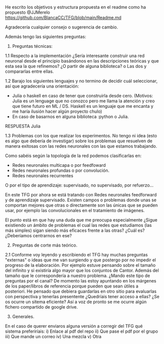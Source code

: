 He escrito los objetivos y estructura propuesta en el readme como ha propuesto @JJMerelo https://github.com/BlancaCC/TFG/blob/main/Readme.md

Agradecería cualquier consejo o sugerencia de cambio. 

Además tengo las siguientes preguntas:
 
1. Preguntas técnicas: 

1.1 Respecto a la implementación ¿Sería interesante construir una red neuronal desde el principio basándonos en las descripciones teóricas y que esta sea la que refinemos?
¿O partir de alguna biblioteca?  o Las dos y compararlas entre ellas. 

1.2 Barajo los siguientes lenguajes y no termino de decidir cuál seleccionar, así que agradecería una orientación: 
- Julia o haskell en caso de tener que construirla desde cero. 
(Motivos: Julia es un lenguage que no conozco pero me llama la atención y creo que tiene futuro en ML / DS. 
Haskell es un lenguaje que me encanta y me haría ilusión hacer algún proyecto chulo) 
- En caso de basarnos en alguna biblioteca :python o Julia.

RESPUESTA Julia

1.3 Problemas con los que realizar los experimentos. No tengo ni idea (esto es algo que debería de investigar) sobre los problemas que resuelven de manera exitosas con las
redes neuronales con las que estamos trabajando.

Como sabéis según la topología de la red podemos clasificarlas en:

- Redes neuronales multicapa o por feedfoward
- Redes neuronales profundas o por convolución.
- Redes neuronales recurrentes

O por el tipo de aprendizaje: supervisado, no supervisado, por refuerzo...

En este TFG por ahora se está tratando con Redes neuronales feedforward y de aprendizaje supervisado.
Existen campos o problemas donde unas se comportan mejores que otras o directamente son las únicas que se pueden usar, por ejemplo las convolucionales en el tratamiento de imágenes.

El punto está en que hay una duda que me preocupa especialmente ¿Sigue existiendo un ámbito de problemas el cual las redes que estudiamos (las más simples) sigan siendo más eficaces frente a las otras?
¿Cuál es? ¿Deberíamos centrarnos en ese?

2. Preguntas de corte más teórico.

2.1 Conforme voy leyendo y escribiendo el TFG hay muchas preguntas "externas" o ideas que me van surgiendo y que postergo por no impedir el progreso de la elaboración.
Por ejemplo estuve pensando sobre el tamaño del infinito y si existiría algo mayor que los conjuntos de Cantor. Además del tamaño que le correspondería a nuestro problema.
¿Mando este tipo de preguntas por el canal?
De momento las estoy apuntando en los márgenes de los paper/libros de referencia porque pueden que  sean útiles a posteriori. He pensado que debiera guardarlas en
otro sitio para evaluarlas con perspectiva y tenerlas presentente ¿Quedríais tener acceso a ellas? ¿Se os ocurre un sitema eficiente? Así a voz de pronto se me ocurre algún fichero compartido de google drive.

3. Generales.

En el caso de querer enviaros alguna versión a corregir del TFG qué sistema preferiríais:
i) Enlace al pdf del repo
ii) Que pase el pdf por el grupo
iii) Que mande un correo
iv) Una mezcla
v) Otra 

